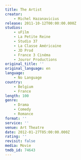 ```yaml
---
title: The Artist
creator:
    - Michel Hazanavicius
release: 2011-10-12T00:00:00.000Z
studios:
    - uFilm
    - La Petite Reine
    - Studio 37
    - La Classe Américaine
    - JD Prod
    - France 3 Cinéma
    - Jouror Productions
original_title: ''
original_language: en
language:
    - No Language
country:
    - Belgium
    - France
length: 100
genre:
    - Drama
    - Comedy
    - Romance
format: ''
service: ''
venue: Art Theatre
date: 2012-01-27T05:00:00.000Z
rating: ''
revisit: false
media: Movie
tmdb_id: 74643
---
```



